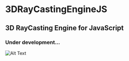 # 3DRayCastingEngineJS
## 3D RayCasting Engine for JavaScript
### Under development...

![Alt Text](https://media.giphy.com/media/CW52t2we97nXngkApf/giphy.gif)
